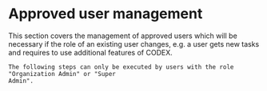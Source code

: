 # Approved user management

This section covers the management of approved users which will be necessary if the role of an
existing user changes, e.g. a user gets new tasks and requires to use additional features of
CODEX.

```{important}
The following steps can only be executed by users with the role "Organization Admin" or "Super
Admin".
```
